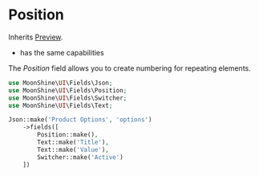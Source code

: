 # Position

Inherits [Preview](/docs/{{version}}/fields/preview).

* has the same capabilities

The *Position* field allows you to create numbering for repeating elements.

```php
use MoonShine\UI\Fields\Json;
use MoonShine\UI\Fields\Position;
use MoonShine\UI\Fields\Switcher;
use MoonShine\UI\Fields\Text;

Json::make('Product Options', 'options')
    ->fields([
        Position::make(),
        Text::make('Title'),
        Text::make('Value'),
        Switcher::make('Active')
    ])
```

